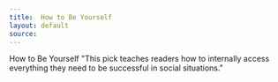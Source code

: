 ```yaml
---
title:  How to Be Yourself
layout: default
source:
---
```


How to Be Yourself
"This pick teaches readers how to internally access everything they need to be successful in social situations."
